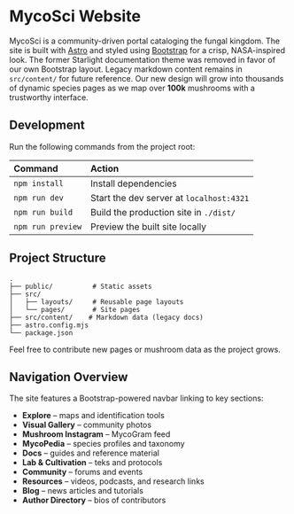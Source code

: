 # MycoSci Website

MycoSci is a community-driven portal cataloging the fungal kingdom. The site is built with [Astro](https://astro.build) and styled using [Bootstrap](https://getbootstrap.com) for a crisp, NASA-inspired look. The former Starlight documentation theme was removed in favor of our own Bootstrap layout. Legacy markdown content remains in `src/content/` for future reference. Our new design will grow into thousands of dynamic species pages as we map over **100k** mushrooms with a trustworthy interface.

## Development

Run the following commands from the project root:

| Command        | Action                                      |
| :------------- | :------------------------------------------ |
| `npm install`  | Install dependencies                        |
| `npm run dev`  | Start the dev server at `localhost:4321`    |
| `npm run build`| Build the production site in `./dist/`      |
| `npm run preview` | Preview the built site locally            |

## Project Structure

```
.
├── public/          # Static assets
├── src/
│   ├── layouts/     # Reusable page layouts
│   └── pages/       # Site pages
├── src/content/    # Markdown data (legacy docs)
├── astro.config.mjs
└── package.json
```

Feel free to contribute new pages or mushroom data as the project grows.

## Navigation Overview

The site features a Bootstrap-powered navbar linking to key sections:

- **Explore** – maps and identification tools
- **Visual Gallery** – community photos
- **Mushroom Instagram** – MycoGram feed
- **MycoPedia** – species profiles and taxonomy
- **Docs** – guides and reference material
- **Lab & Cultivation** – teks and protocols
- **Community** – forums and events
- **Resources** – videos, podcasts, and research links
- **Blog** – news articles and tutorials
- **Author Directory** – bios of contributors
